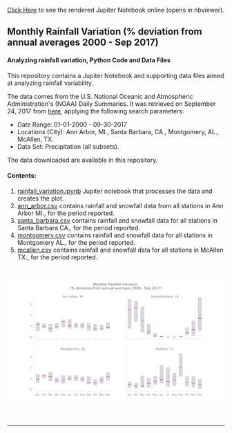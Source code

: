 
<a href="http://nbviewer.jupyter.org/github/reyvaz/Rainfall_Variation/blob/master/rainfall_variation.ipynb" target="_blank">Click Here</a>
to see the rendered Jupiter Notebook online (opens in nbviewer).

## Monthly Rainfall Variation (% deviation from annual averages 2000 - Sep 2017)


#### Analyzing rainfall variation, Python Code and Data Files

This repository contains a Jupiter Notebook and supporting 
data files aimed at analyzing rainfall variability. 

The data comes from the U.S. National Oceanic and 
Atmospheric Administration's (NOAA)  Daily Summaries. It was retrieved on
September 24, 2017 from [here](https://www.ncdc.noaa.gov/cdo-web/search?datasetid=GHCND), applying the following search parameters:  

* Date Range: 01-01-2000 - 09-30-2017  
* Locations (City): Ann Arbor, MI., Santa Barbara, CA., Montgomery, AL., McAllen, TX.  
* Data Set: Precipitation (all subsets).  

The data downloaded are available in this repository.   

#### Contents:

1. [rainfall_variation.ipynb](rainfall_variation.ipynb) Jupiter notebook that processes the data and creates the plot.
1. [ann_arbor.csv](ann_arbor.csv) contains rainfall and snowfall data from all stations in Ann Arbor MI., for the period reported.  
2. [santa_barbara.csv](santa_barbara.csv) contains rainfall and snowfall data for all stations in Santa Barbara CA., for the period reported.  
3. [montgomery.csv](montgomery.csv) contains rainfall and snowfall data for all stations in Montgomery AL., for the period reported. 
4. [mcallen.csv](mcallen.csv) contains rainfall and snowfall data for all stations in McAllen TX., for the period reported.  

<br>
<p align="center">
<a href="http://nbviewer.jupyter.org/github/reyvaz/Rainfall_Variation/blob/master/rainfall_variation.ipynb" 
rel="see html report" target="_blank">
<img src="weather.jpg" alt="Drawing" width = "850"></a>
</p>
<br>
<hr>
<br>
